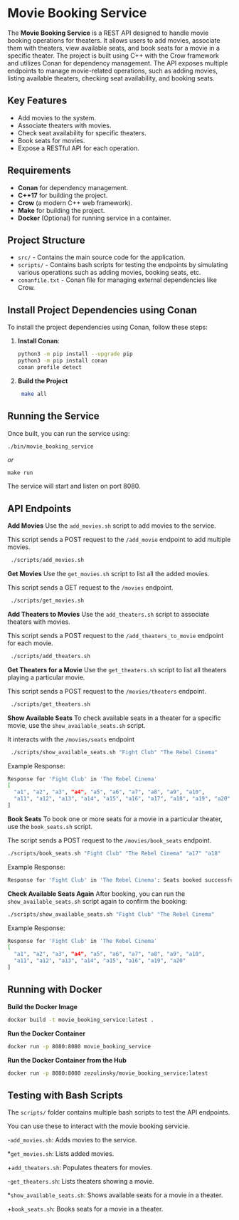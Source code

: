 # Movie Booking Service

The **Movie Booking Service** is a REST API designed to handle movie booking operations for theaters. It allows users to add movies, associate them with theaters, view available seats, and book seats for a movie in a specific theater. The project is built using C++ with the Crow framework and utilizes Conan for dependency management. The API exposes multiple endpoints to manage movie-related operations, such as adding movies, listing available theaters, checking seat availability, and booking seats.

## Key Features

- Add movies to the system.
- Associate theaters with movies.
- Check seat availability for specific theaters.
- Book seats for movies.
- Expose a RESTful API for each operation.

## Requirements

- **Conan** for dependency management.
- **C++17** for building the project.
- **Crow** (a modern C++ web framework).
- **Make** for building the project.
- **Docker** (Optional) for running service in a container.

## Project Structure

- `src/` - Contains the main source code for the application.
- `scripts/` - Contains bash scripts for testing the endpoints by simulating various operations such as adding movies, booking seats, etc.
- `conanfile.txt` - Conan file for managing external dependencies like Crow.

## Install Project Dependencies using Conan

To install the project dependencies using Conan, follow these steps:

1. **Install Conan**:
   ```bash
   python3 -m pip install --upgrade pip
   python3 -m pip install conan
   conan profile detect
   ```
2. **Build the Project**
   ```bash
    make all
   ```

## Running the Service
Once built, you can run the service using:
```bash
./bin/movie_booking_service
```

*or*
```
make run
```

The service will start and listen on port 8080.

## API Endpoints
**Add Movies**
Use the `add_movies.sh` script to add movies to the service.

This script sends a POST request to the `/add_movie` endpoint to add multiple movies.
   ```bash
    ./scripts/add_movies.sh
   ```

**Get Movies**
Use the `get_movies.sh` script to list all the added movies.

This script sends a GET request to the `/movies` endpoint.
   ```bash
    ./scripts/get_movies.sh
   ```

**Add Theaters to Movies**
Use the `add_theaters.sh` script to associate theaters with movies.

This script sends a POST request to the `/add_theaters_to_movie` endpoint for each movie.
   ```bash
    ./scripts/add_theaters.sh
   ```

**Get Theaters for a Movie**
Use the `get_theaters.sh` script to list all theaters playing a particular movie.

This script sends a POST request to the `/movies/theaters` endpoint.
   ```bash
    ./scripts/get_theaters.sh
   ```

**Show Available Seats**
To check available seats in a theater for a specific movie, use the `show_available_seats.sh` script.

It interacts with the `/movies/seats` endpoint
   ```bash
    ./scripts/show_available_seats.sh "Fight Club" "The Rebel Cinema"
   ```

Example Response:
```bash
Response for 'Fight Club' in 'The Rebel Cinema'
[
  "a1", "a2", "a3", "a4", "a5", "a6", "a7", "a8", "a9", "a10",
  "a11", "a12", "a13", "a14", "a15", "a16", "a17", "a18", "a19", "a20"
]
```

**Book Seats**
To book one or more seats for a movie in a particular theater, use the `book_seats.sh` script.

The script sends a POST request to the `/movies/book_seats` endpoint.
   ```bash
   ./scripts/book_seats.sh "Fight Club" "The Rebel Cinema" "a17" "a18"
   ```

Example Response:
```bash
Response for 'Fight Club' in 'The Rebel Cinema': Seats booked successfully.
```

**Check Available Seats Again**
After booking, you can run the `show_available_seats.sh` script again to confirm the booking:

```bash
./scripts/show_available_seats.sh "Fight Club" "The Rebel Cinema"
```

Example Response:
```bash
Response for 'Fight Club' in 'The Rebel Cinema'
[
  "a1", "a2", "a3", "a4", "a5", "a6", "a7", "a8", "a9", "a10",
  "a11", "a12", "a13", "a14", "a15", "a16", "a19", "a20"
]
```

## Running with Docker
**Build the Docker Image**
   ```bash
   docker build -t movie_booking_service:latest .
   ```
**Run the Docker Container**
   ```bash
   docker run -p 8080:8080 movie_booking_service
   ```

**Run the Docker Container from the Hub**
   ```bash
   docker run -p 8080:8080 zezulinsky/movie_booking_service:latest
   ```

## Testing with Bash Scripts
The `scripts/` folder contains multiple bash scripts to test the API endpoints.

You can use these to interact with the movie booking servicie.

-`add_movies.sh`: Adds movies to the service.

*`get_movies.sh`: Lists added movies.

+`add_theaters.sh`: Populates theaters for movies.

-`get_theaters.sh`: Lists theaters showing a movie.

*`show_available_seats.sh`: Shows available seats for a movie in a theater.

+`book_seats.sh`: Books seats for a movie in a theater.
